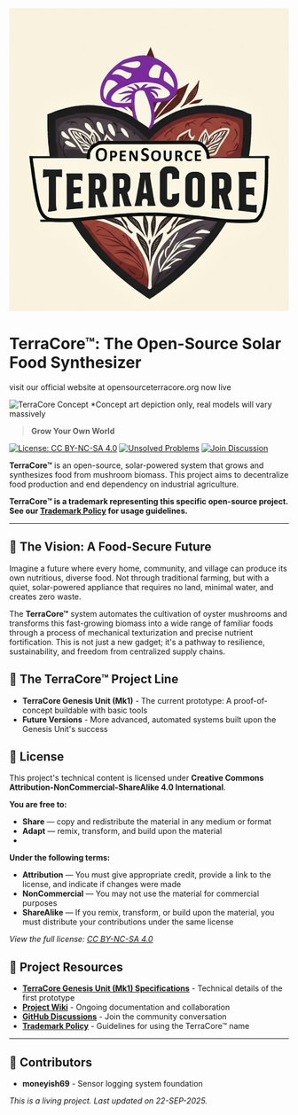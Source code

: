 ![Screenshot of Chrome](Images/Screenshot_20250923_233102_Chrome.jpg)
# TerraCore™: The Open-Source Solar Food Synthesizer
visit our official website at opensourceterracore.org now live


![TerraCore Concept](Images/Copy%20p/Gemini_Generated_Image_9xet0e9xet0e9xet.png)
*Concept art depiction only, real models will vary massively

> **Grow Your Own World**

[![License: CC BY-NC-SA 4.0](https://img.shields.io/badge/License-CC_BY--NC--SA_4.0-lightgrey.svg)](https://creativecommons.org/licenses/by-nc-sa/4.0/)
[![Unsolved Problems](https://img.shields.io/badge/Unsolved_Problems-3_open-red.svg)](https://github.com/JDM95aus/OpenSource-TerraCore/issues)
[![Join Discussion](https://img.shields.io/badge/Join_Discussion-Vision_2-blue.svg)](https://github.com/JDM95aus/OpenSource-TerraCore/discussions/2)

**TerraCore™** is an open-source, solar-powered system that grows and synthesizes food from mushroom biomass. This project aims to decentralize food production and end dependency on industrial agriculture.

**TerraCore™ is a trademark representing this specific open-source project. See our [Trademark Policy](TRADEMARK.md) for usage guidelines.**

---

## 🌱 The Vision: A Food-Secure Future

Imagine a future where every home, community, and village can produce its own nutritious, diverse food. Not through traditional farming, but with a quiet, solar-powered appliance that requires no land, minimal water, and creates zero waste.

The **TerraCore™** system automates the cultivation of oyster mushrooms and transforms this fast-growing biomass into a wide range of familiar foods through a process of mechanical texturization and precise nutrient fortification. This is not just a new gadget; it's a pathway to resilience, sustainability, and freedom from centralized supply chains.

## 🚀 The TerraCore™ Project Line

- **TerraCore Genesis Unit (Mk1)** - The current prototype: A proof-of-concept buildable with basic tools
- **Future Versions** - More advanced, automated systems built upon the Genesis Unit's success

## 📄 License

This project's technical content is licensed under **Creative Commons Attribution-NonCommercial-ShareAlike 4.0 International**.

**You are free to:**
- **Share** — copy and redistribute the material in any medium or format
- **Adapt** — remix, transform, and build upon the material
- 
**Under the following terms:**
- **Attribution** — You must give appropriate credit, provide a link to the license, and indicate if changes were made
- **NonCommercial** — You may not use the material for commercial purposes
- **ShareAlike** — If you remix, transform, or build upon the material, you must distribute your contributions under the same license

*View the full license: [CC BY-NC-SA 4.0](https://creativecommons.org/licenses/by-nc-sa/4.0/)*

## 🔗 Project Resources

- **[TerraCore Genesis Unit (Mk1) Specifications](Design.md)** - Technical details of the first prototype
- **[Project Wiki](https://github.com/JDM95aus/OpenSource-TerraCore/wiki)** - Ongoing documentation and collaboration
- **[GitHub Discussions](https://github.com/JDM95aus/OpenSource-TerraCore/discussions)** - Join the community conversation
- **[Trademark Policy](TRADEMARK.md)** - Guidelines for using the TerraCore™ name

---

## 🤝 Contributors
- **moneyish69** - Sensor logging system foundation

*This is a living project. Last updated on 22-SEP-2025.*
